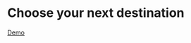 # Choose your next destination

[Demo](https://volodymir-tymtsias.github.io/choose_your_next_destination_fe/) 